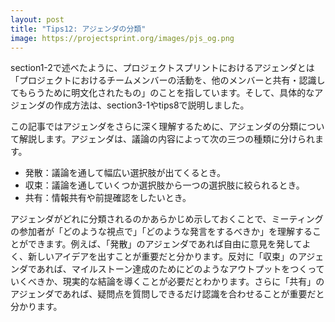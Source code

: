 ```yaml
---
layout: post
title: "Tips12: アジェンダの分類"
image: https://projectsprint.org/images/pjs_og.png
---
```


section1-2で述べたように、プロジェクトスプリントにおけるアジェンダとは「プロジェクトにおけるチームメンバーの活動を、他のメンバーと共有・認識してもらうために明文化されたもの」のことを指しています。そして、具体的なアジェンダの作成方法は、section3-1やtips8で説明しました。

この記事ではアジェンダをさらに深く理解するために、アジェンダの分類について解説します。アジェンダは、議論の内容によって次の三つの種類に分けられます。

* 発散：議論を通して幅広い選択肢が出てくるとき。
* 収束：議論を通していくつか選択肢から一つの選択肢に絞られるとき。
* 共有：情報共有や前提確認をしたいとき。

アジェンダがどれに分類されるのかあらかじめ示しておくことで、ミーティングの参加者が「どのような視点で」「どのような発言をするべきか」を理解することができます。例えば、「発散」のアジェンダであれば自由に意見を発してよく、新しいアイデアを出すことが重要だと分かります。反対に「収束」のアジェンダであれば、マイルストーン達成のためにどのようなアウトプットをつくっていくべきか、現実的な結論を導くことが必要だとわかります。さらに「共有」のアジェンダであれば、疑問点を質問しできるだけ認識を合わせることが重要だと分かります。
